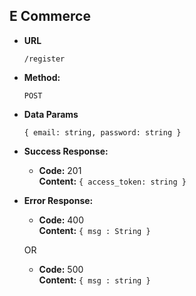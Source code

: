 **E Commerce**
----

* **URL**

  `/register`

* **Method:**
  
  `POST`
  
* **Data Params**

  `{
    email: string,
    password: string
  }`

* **Success Response:**
  
  * **Code:** 201 <br />
    **Content:** `{ access_token: string }`
 
* **Error Response:**

  * **Code:** 400 <br />
    **Content:** `{ msg : String }`

  OR

  * **Code:** 500 <br />
    **Content:** `{ msg : string }`

